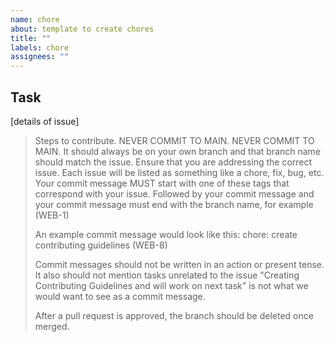 ```yaml
---
name: chore
about: template to create chores
title: ""
labels: chore
assignees: ""
---
```


## Task

[details of issue]

> Steps to contribute. NEVER COMMIT TO MAIN. NEVER COMMIT TO MAIN. It should always be on your own branch and that branch name should match the issue. Ensure that you are addressing the correct issue. Each issue will be listed as something like a chore, fix, bug, etc. Your commit message MUST start with one of these tags that correspond with your issue. Followed by your commit message and your commit message must end with the branch name, for example (WEB-1)
>
> An example commit message would look like this: chore: create contributing guidelines (WEB-8)
>
> Commit messages should not be written in an action or present tense. It also should not mention tasks unrelated to the issue "Creating Contributing Guidelines and will work on next task" is not what we would want to see as a commit message.
>
> After a pull request is approved, the branch should be deleted once merged.
